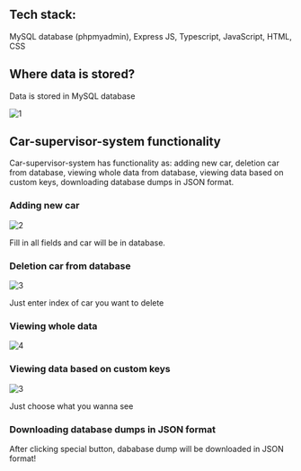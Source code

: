 ## Tech stack:

MySQL database (phpmyadmin), Express JS, Typescript, JavaScript, HTML, CSS

## Where data is stored?

Data is stored in MySQL database 

![1](https://github.com/b1on1kkk/cars-supervisor-system/assets/114521829/6b48bde9-3b70-4d5d-aae9-94067e31c498)

## Car-supervisor-system functionality

Car-supervisor-system has functionality as: adding new car, deletion car from database, viewing whole data from database, viewing data based on custom keys, downloading database dumps in JSON format.


### Adding new car

![2](https://github.com/b1on1kkk/cars-supervisor-system/assets/114521829/60eeed6d-d04a-4f6a-9343-fb3cd4fef592)

Fill in all fields and car will be in database.

### Deletion car from database

![3](https://github.com/b1on1kkk/cars-supervisor-system/assets/114521829/845eba83-d22e-4cb9-a76e-3879922090ba)

Just enter index of car you want to delete

### Viewing whole data

![4](https://github.com/b1on1kkk/cars-supervisor-system/assets/114521829/51a9b9da-bd19-40e3-8bd3-e28d2382d7f0)

### Viewing data based on custom keys

![3](https://github.com/b1on1kkk/cars-supervisor-system/assets/114521829/dd68b567-8601-4de8-997d-296d4050aec1)

Just choose what you wanna see

### Downloading database dumps in JSON format

After clicking special button, dababase dump will be downloaded in JSON format!
